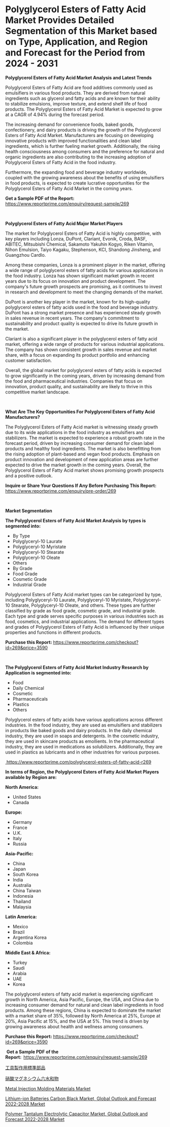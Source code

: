 <p><h1>Polyglycerol Esters of Fatty Acid Market Provides Detailed Segmentation of this Market based on Type, Application, and Region and Forecast for the Period from 2024 - 2031</h1></p><p><strong>Polyglycerol Esters of Fatty Acid Market Analysis and Latest Trends</strong></p>
<p><p>Polyglycerol Esters of Fatty Acid are food additives commonly used as emulsifiers in various food products. They are derived from natural ingredients such as glycerol and fatty acids and are known for their ability to stabilize emulsions, improve texture, and extend shelf life of food products. The Polyglycerol Esters of Fatty Acid Market is expected to grow at a CAGR of 4.94% during the forecast period.</p><p>The increasing demand for convenience foods, baked goods, confectionery, and dairy products is driving the growth of the Polyglycerol Esters of Fatty Acid Market. Manufacturers are focusing on developing innovative products with improved functionalities and clean label ingredients, which is further fueling market growth. Additionally, the rising health consciousness among consumers and the preference for natural and organic ingredients are also contributing to the increasing adoption of Polyglycerol Esters of Fatty Acid in the food industry.</p><p>Furthermore, the expanding food and beverage industry worldwide, coupled with the growing awareness about the benefits of using emulsifiers in food products, is expected to create lucrative opportunities for the Polyglycerol Esters of Fatty Acid Market in the coming years.</p></p>
<p><strong>Get a Sample PDF of the Report:&nbsp;</strong> <a href="https://www.reportprime.com/enquiry/request-sample/269">https://www.reportprime.com/enquiry/request-sample/269</a></p>
<p>&nbsp;</p>
<p><strong>Polyglycerol Esters of Fatty Acid Major Market Players</strong></p>
<p><p>The market for Polyglycerol Esters of Fatty Acid is highly competitive, with key players including Lonza, DuPont, Clariant, Evonik, Croda, BASF, ABITEC, Mitsubishi Chemical, Sakamoto Yakuhin Kogyo, Riken Vitamin, Nihon Emulsion, Taiyo Kagaku, Stephenson, KCI, Shandong Jinsheng, and Guangzhou Cardlo.</p><p>Among these companies, Lonza is a prominent player in the market, offering a wide range of polyglycerol esters of fatty acids for various applications in the food industry. Lonza has shown significant market growth in recent years due to its focus on innovation and product development. The company's future growth prospects are promising, as it continues to invest in research and development to meet the changing demands of the market.</p><p>DuPont is another key player in the market, known for its high-quality polyglycerol esters of fatty acids used in the food and beverage industry. DuPont has a strong market presence and has experienced steady growth in sales revenue in recent years. The company's commitment to sustainability and product quality is expected to drive its future growth in the market.</p><p>Clariant is also a significant player in the polyglycerol esters of fatty acid market, offering a wide range of products for various industrial applications. The company has shown consistent growth in sales revenue and market share, with a focus on expanding its product portfolio and enhancing customer satisfaction.</p><p>Overall, the global market for polyglycerol esters of fatty acids is expected to grow significantly in the coming years, driven by increasing demand from the food and pharmaceutical industries. Companies that focus on innovation, product quality, and sustainability are likely to thrive in this competitive market landscape.</p></p>
<p>&nbsp;</p>
<p><strong>What Are The Key Opportunities For Polyglycerol Esters of Fatty Acid Manufacturers?</strong></p>
<p><p>The Polyglycerol Esters of Fatty Acid market is witnessing steady growth due to its wide applications in the food industry as emulsifiers and stabilizers. The market is expected to experience a robust growth rate in the forecast period, driven by increasing consumer demand for clean label products and healthy food ingredients. The market is also benefitting from the rising adoption of plant-based and vegan food products. Emphasis on product innovation and development of new application areas are further expected to drive the market growth in the coming years. Overall, the Polyglycerol Esters of Fatty Acid market shows promising growth prospects and a positive outlook.</p></p>
<p><strong>Inquire or Share Your Questions If Any Before Purchasing This Report:</strong> <a href="https://www.reportprime.com/enquiry/pre-order/269">https://www.reportprime.com/enquiry/pre-order/269</a></p>
<p>&nbsp;</p>
<p><strong>Market Segmentation</strong></p>
<p><strong>The Polyglycerol Esters of Fatty Acid Market Analysis by types is segmented into:</strong></p>
<p><ul><li>By Type</li><li>Polyglyceryl-10 Laurate</li><li>Polyglyceryl-10 Myristate</li><li>Polyglyceryl-10 Stearate</li><li>Polyglyceryl-10 Oleate</li><li>Others</li><li>By Grade</li><li>Food Grade</li><li>Cosmetic Grade</li><li>Industrial Grade</li></ul></p>
<p><p>Polyglycerol Esters of Fatty Acid market types can be categorized by type, including Polyglyceryl-10 Laurate, Polyglyceryl-10 Myristate, Polyglyceryl-10 Stearate, Polyglyceryl-10 Oleate, and others. These types are further classified by grade as food grade, cosmetic grade, and industrial grade. Each type and grade serves specific purposes in various industries such as food, cosmetics, and industrial applications. The demand for different types and grades of Polyglycerol Esters of Fatty Acid is influenced by their unique properties and functions in different products.</p></p>
<p><strong>Purchase this Report:&nbsp;</strong><a href="https://www.reportprime.com/checkout?id=269&price=3590">https://www.reportprime.com/checkout?id=269&price=3590</a></p>
<p>&nbsp;</p>
<p><strong>The Polyglycerol Esters of Fatty Acid Market Industry Research by Application is segmented into:</strong></p>
<p><ul><li>Food</li><li>Daily Chemical</li><li>Cosmetic</li><li>Pharmaceuticals</li><li>Plastics</li><li>Others</li></ul></p>
<p><p>Polyglycerol esters of fatty acids have various applications across different industries. In the food industry, they are used as emulsifiers and stabilizers in products like baked goods and dairy products. In the daily chemical industry, they are used in soaps and detergents. In the cosmetic industry, they are used in skincare products as emollients. In the pharmaceutical industry, they are used in medications as solubilizers. Additionally, they are used in plastics as lubricants and in other industries for various purposes.</p></p>
<p><a href="https://www.reportprime.com/polyglycerol-esters-of-fatty-acid-r269">&nbsp;https://www.reportprime.com/polyglycerol-esters-of-fatty-acid-r269</a></p>
<p><strong>In terms of Region, the Polyglycerol Esters of Fatty Acid Market Players available by Region are:</strong></p>
<p>
    <p> <strong> North America: </strong>
        <ul>
            <li>United States</li>
            <li>Canada</li>
        </ul>
        </p> 
    <p> <strong> Europe: </strong>
        <ul>
            <li>Germany</li>
            <li>France</li>
            <li>U.K.</li>
            <li>Italy</li>
            <li>Russia</li>
        </ul>
        </p> 
    <p> <strong> Asia-Pacific: </strong>
        <ul>
            <li>China</li>
            <li>Japan</li>
            <li>South Korea</li>
            <li>India</li>
            <li>Australia</li>
            <li>China Taiwan</li>
            <li>Indonesia</li>
            <li>Thailand</li>
            <li>Malaysia</li>
        </ul>
        </p> 
    <p> <strong> Latin America: </strong>
        <ul>
            <li>Mexico</li>
            <li>Brazil</li>
            <li>Argentina Korea</li>
            <li>Colombia</li>
        </ul>
        </p> 
    <p> <strong> Middle East & Africa: </strong>
        <ul>
            <li>Turkey</li>
            <li>Saudi</li>
            <li>Arabia</li>
            <li>UAE</li>
            <li>Korea</li>
        </ul>
    </p>
    </p>
<p><p>The polyglycerol esters of fatty acid market is experiencing significant growth in North America, Asia Pacific, Europe, the USA, and China due to increasing consumer demand for natural and clean label ingredients in food products. Among these regions, China is expected to dominate the market with a market share of 35%, followed by North America at 25%, Europe at 20%, Asia Pacific at 15%, and the USA at 5%. This trend is driven by growing awareness about health and wellness among consumers.</p></p>
<p><strong>Purchase this Report: </strong><a href="https://www.reportprime.com/checkout?id=269&price=3590">https://www.reportprime.com/checkout?id=269&price=3590</a></p>
<p>&nbsp;<strong>Get a Sample PDF of the Report:&nbsp;&nbsp;</strong><a href="https://www.reportprime.com/enquiry/request-sample/269">https://www.reportprime.com/enquiry/request-sample/269</a></p>
<p><strong></strong></p>
<p><p><a href="https://medium.com/@chrispcreem58/2024%E5%B9%B4%E3%81%8B%E3%82%892031%E5%B9%B4%E3%81%BE%E3%81%A7%E3%81%AE%E6%9C%9F%E9%96%93%E3%81%AB%E3%81%8A%E3%81%91%E3%82%8B%E9%87%91%E5%9E%8B%E9%83%A8%E5%93%81%E5%B8%82%E5%A0%B4%E3%82%B7%E3%82%A7%E3%82%A2%E3%81%A8%E7%AB%B6%E4%BA%89%E7%92%B0%E5%A2%83%E3%81%AB%E5%AF%BE%E3%81%99%E3%82%8B%E6%B4%9E%E5%AF%9F-24ea6cec49db">工具製作用標準部品</a></p><p><a href="https://medium.com/@isabeleterson7845/2024%E5%B9%B4%E3%81%8B%E3%82%892031%E5%B9%B4%E3%81%BE%E3%81%A7%E3%81%AE%E6%9C%9F%E9%96%93%E3%81%AB-%E4%B8%96%E7%95%8C%E3%81%AE%E7%A1%9D%E9%85%B8%E3%83%9E%E3%82%B0%E3%83%8D%E3%82%B7%E3%82%A6%E3%83%A0%E5%85%AD%E6%B0%B4%E5%92%8C%E7%89%A9%E5%B8%82%E5%A0%B4%E3%82%B7%E3%82%A7%E3%82%A2%E3%81%A8%E6%88%90%E9%95%B7%E6%A9%9F%E4%BC%9A-%E5%B8%82%E5%A0%B4%E8%A6%8F%E6%A8%A1%E3%81%AF-%E5%B9%B4%E9%96%93%E6%88%90%E9%95%B7%E7%8E%87-cagr-5-8-%E3%81%A7%E6%8B%A1%E5%A4%A7%E3%81%97%E3%81%A6%E3%81%84%E3%81%BE%E3%81%99-8659ff71ae64">硝酸マグネシウム六水和物</a></p><p><a href="https://github.com/anggakarna133/Market-Research-Report-List-1/blob/main/metal-injection-molding-materials-market.md">Metal Injection Molding Materials Market</a></p><p><a href="https://medium.com/@stephanmorissette/global-lithium-ion-batteries-carbon-black-market-global-outlook-and-forecast-2022-2028-market-986699c52fa7">Lithium-ion Batteries Carbon Black Market, Global Outlook and Forecast 2022-2028 Market</a></p><p><a href="https://medium.com/@stephanmorissette/polymer-tantalum-electrolytic-capacitor-market-global-outlook-and-forecast-2022-2028-market-dbca12981283">Polymer Tantalum Electrolytic Capacitor Market, Global Outlook and Forecast 2022-2028 Market</a></p></p>